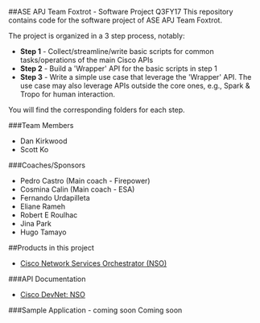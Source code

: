 ##ASE APJ Team Foxtrot - Software Project Q3FY17
This repository contains code for the software project of ASE APJ Team Foxtrot.

The project is organized in a 3 step process, notably:
* **Step 1** - Collect/streamline/write basic scripts for common tasks/operations of the main Cisco APIs
* **Step 2** - Build a 'Wrapper' API for the basic scripts in step 1
* **Step 3** - Write a simple use case that leverage the 'Wrapper' API. The use case may also leverage APIs outside the core ones, e.g., Spark & Tropo for human interaction.

You will find the corresponding folders for each step.



###Team Members
* Dan Kirkwood
* Scott Ko



###Coaches/Sponsors
* Pedro Castro (Main coach - Firepower)
* Cosmina Calin (Main coach - ESA)
* Fernando Urdapilleta
* Eliane Rameh
* Robert E Roulhac
* Jina Park
* Hugo Tamayo



##Products in this project
* [Cisco Network Services Orchestrator (NSO)](http://www.cisco.com/c/en/us/solutions/service-provider/solutions-cloud-providers/network-services-orchestrator-solutions.html)



###API Documentation
* [Cisco DevNet: NSO](https://developer.cisco.com/site/nso/)



###Sample Application - coming soon
Coming soon
